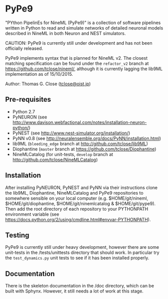 PyPe9
========

"PYthon PipelinEs for NineML (PyPe9)" is a collection of software pipelines
written in Python to read and simulate networks of detailed
neuronal models described in NineML in both Neuron and NEST simulators.

CAUTION: PyPe9 is currently still under development and has not been officially released.

PyPe9 implements syntax that is planned for NineML v2. The closest matching specification can be found under the `refactor_v2` branch at https://github.com/tclose/nineml/, although it is currently lagging the lib9ML implementation as of 15/10/2015.

Author: Thomas G. Close (tclose@oist.jp)

Pre-requisites
---
 * Python 2.7
 * PyNEURON (see http://www.davison.webfactional.com/notes/installation-neuron-python/)
 * PyNEST (see http://www.nest-simulator.org/installation/)
 * PyNN v0.8 (see http://neuralensemble.org/docs/PyNN/installation.html)
 * lib9ML (`bleeding_edge` branch at http://github.com/tclose/lib9ML)
 * Diophantine (`master` branch at https://github.com/tclose/Diophantine)
 * NineMLCatalog (for unit-tests, `develop` branch at http://github.com/tclose/NineMLCatalog)
 
Installation
---

After installing PyNEURON, PyNEST and PyNN via their instructions clone the lib9ML, Diophantine, NineMLCatalog and PyPe9 repositories to somewhere sensible on your local computer (e.g. $HOME/git/nineml, $HOME/git/diophantine, $HOME/git/ninemlcatalog & $HOME/git/pype9). Then add the root directory of each repository to your PYTHONPATH environment variable (see https://docs.python.org/2/using/cmdline.html#envvar-PYTHONPATH).

Testing
---
PyPe9 is currently still under heavy development, however there are some unit-tests in the <pype9-home>/tests/unittests directory that should work. In particular try the `test_dynamics.py` unit tests to see if it has been installed properly.

Documentation
---
There is the skeleton documentation in the <pype9-home>/doc directory, which can be built with Sphynx. However, it still needs a lot of work at this stage.


